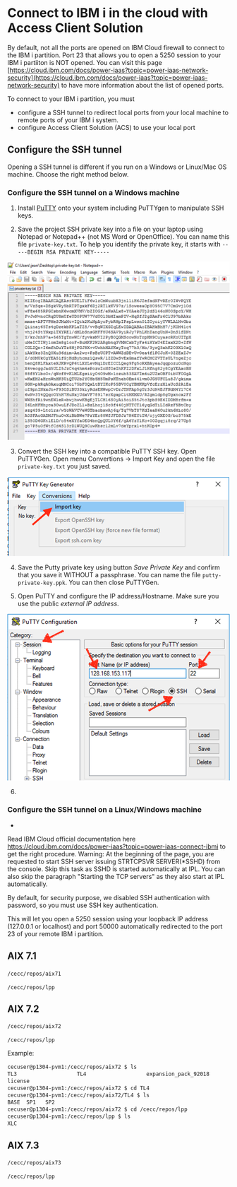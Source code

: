 # Connect to IBM i in the cloud with Access Client Solution

By default, not all the ports are opened on IBM Cloud firewall to connect to the IBM i partition. Port 23 that allows you to open a 5250 session to your IBM i partiiton is NOT opened.
You can visit this page [https://cloud.ibm.com/docs/power-iaas?topic=power-iaas-network-security](https://cloud.ibm.com/docs/power-iaas?topic=power-iaas-network-security) to have more information about the list of opened ports.



To connect to your IBM i partition, you must 
- configure a SSH tunnel to redirect local ports from your local machine to remote ports of your IBM i system.
- configure Access Client Solution (ACS) to use your local port


## Configure the SSH tunnel

Opening a SSH tunnel is different if you run on a Windows or Linux/Mac OS machine. Choose the right method below.

### Configure the SSH tunnel on a Windows machine

1. Install [PuTTY](https://www.putty.org/) onto your system including PuTTYgen to manipulate SSH keys.

2. Save the project SSH private key into a file on your laptop using Notepad or Notepad++ (not MS Word or OpenOffice). You can name this file `private-key.txt`. To help you identify the private key, it starts with `-----BEGIN RSA PRIVATE KEY-----`

![](images/privatekey-notepad.png)

3. Convert the SSH key into a compatible PuTTY SSH key. Open PuTTYGen. Open menu Convertions -> Import Key and open the file `private-key.txt` you just saved.

![](images/puttygen-import.png)

4. Save the Putty private key using button *Save Private Key* and confirm that you save it WITHOUT a passphrase. You can name the file `putty-private-key.ppk`. You can then close PuTTYGen.

5. Open PuTTY and configure the IP address/Hostname. Make sure you use the public *external IP address*.

![](images/putty-session.png)

6.

### Configure the SSH tunnel on a Linux/Windows machine

- 
Read IBM Cloud official documentation here https://cloud.ibm.com/docs/power-iaas?topic=power-iaas-connect-ibmi to get the right procedure.
Warning: At the beginning of the page, you are requested to start SSH server issuing STRTCPSVR SERVER(*SSHD) from the console. Skip this task as SSHD is started automatically at IPL.
You can also skip the paragraph "Starting the TCP servers" as they also start at IPL automatically.

By default, for security purpose, we disabled SSH authentication with password, so you must use SSH key authentication.

This will let you open a 5250 session using your loopback IP address (127.0.0.1 or localhost) and port 50000 automatically redirected to the port 23 of your remote IBM i partition. 

## AIX 7.1

`/cecc/repos/aix71`

`/cecc/repos/lpp`

## AIX 7.2

`/cecc/repos/aix72`

`/cecc/repos/lpp`

Example: 
```shell
cecuser@p1304-pvm1:/cecc/repos/aix72 $ ls
TL3                   TL4                   expansion_pack_92018  license
cecuser@p1304-pvm1:/cecc/repos/aix72 $ cd TL4
cecuser@p1304-pvm1:/cecc/repos/aix72/TL4 $ ls
BASE  SP1   SP2
cecuser@p1304-pvm1:/cecc/repos/aix72 $ cd /cecc/repos/lpp
cecuser@p1304-pvm1:/cecc/repos/lpp $ ls
XLC
```

## AIX 7.3

`/cecc/repos/aix73`

`/cecc/repos/lpp`